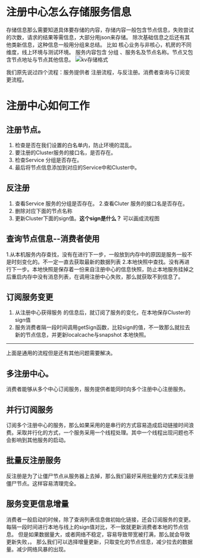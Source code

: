 # 注册中心怎么存储服务信息
存储信息那么需要知道具体要存储的内容，存储内容一般包含节点信息，失败尝试的次数，请求的结果等需信息，大部分用json来存储。
除次基础信息之后还有其他类新信息，这种信息一般用分组来总结。
比如 核心业务与非核心，机房的不同维度，线上环境与测试环境。
服务内容包含 分组 、服务名及节点名称。节点又包含节点地址与节点其他信息。
![kv存储格式](https://upload-images.jianshu.io/upload_images/4237685-f4cf06eb0ffb5030.png?imageMogr2/auto-orient/strip%7CimageView2/2/w/1240)

我们原先说过四个流程：服务提供者 注册流程，与反注册。消费者查询与订阅变更流程。
# 注册中心如何工作
## 注册节点。
1. 检查是否在我们设置的白名单内，防止环境的混乱。
2. 要注册的Cluster服务的接口名，是否存在。
3. 检查Service 分组是否存在。
4. 最后将节点信息添加到对应的Service中和Cluster中。
## 反注册
1. 查看Service 服务的分组是否存在。
2.查看Cluter 服务的接口名是否存在。
3. 删除对应下面的节点名称
4. 更新Cluster下面的sign值。**这个sign是什么？**
可以画成流程图
## 查询节点信息--消费者使用
1.从本机服务内存查找，没有在进行下一步，一般放到内存中的原因是服务一般不是时刻变化的。不一定一直去获取最新的数据列表
2.本地快照中查找。没有再进行下一步。本地快照是保存着一份来自注册中心的信息快照，防止本地服务挂掉之后重启内存中没有消息列表，在调用注册中心失败，那么就获取不到信息了。
## 订阅服务变更
1. 从注册中心获得服务 的信息后，就订阅了服务的变化，在本地保存Cluster的sign值
2. 服务消费者隔一段时间调用getSign函数，比较sign的值，不一致那么就拉去新的节点信息，并更新localcache与snapshot 本地快照。
---
上面是通用的流程但是还有其他问题需要解决。
##  多注册中心。
消费者能够从多个中心订阅服务，服务提供者能同时向多个注册中心注册服务。
## 并行订阅服务
订阅多个注册中心的服务，那么如果采用的是串行的方式容易造成启动链接时间浪费。采取并行化的方式，一个服务采用一个线程处理。其中一个线程出现问题也不会影响到其他服务的启动。
## 批量反注册服务
反注册是为了让僵尸节点从服务器上去掉，那么我们最好采用批量的方式来反注册僵尸节点。这样容易清理完全。
## 服务变更信息增量
消费者一般启动的时候，除了查询列表信息做初始化链接，还会订阅服务的变更。每隔一段时间进行本地与线上的sign值对比，不一致就更新消费者本地的节点信息。
但是如果数据量大，或者网络不稳定，容易导致带宽被打满，那么就会导致更新失败，。
那么我们可以选择增量更新，只取变化的节点信息，减少拉去的数据量。减少网络风暴的出现。


